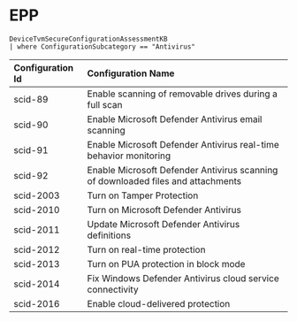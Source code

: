 # EPP

```kql
DeviceTvmSecureConfigurationAssessmentKB
| where ConfigurationSubcategory == "Antivirus"
```

| Configuration Id | Configuration Name |
| :-- | :-- |
| scid-89 | Enable scanning of removable drives during a full scan |
| scid-90 | Enable Microsoft Defender Antivirus email scanning |
| scid-91 | Enable Microsoft Defender Antivirus real-time behavior monitoring |
| scid-92 | Enable Microsoft Defender Antivirus scanning of downloaded files and attachments | 
| scid-2003 | Turn on Tamper Protection | 
| scid-2010 | Turn on Microsoft Defender Antivirus |
| scid-2011 | Update Microsoft Defender Antivirus definitions |
| scid-2012 | Turn on real-time protection |
| scid-2013 | Turn on PUA protection in block mode | 
| scid-2014 | Fix Windows Defender Antivirus cloud service connectivity |
| scid-2016 | Enable cloud-delivered protection |
